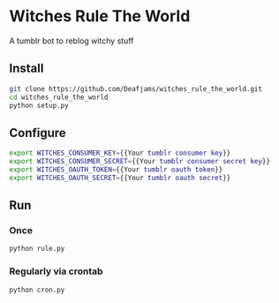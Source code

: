 # Witches Rule The World

A tumblr bot to reblog witchy stuff

## Install
```bash
git clone https://github.com/Deafjams/witches_rule_the_world.git
cd witches_rule_the_world
python setup.py
```

## Configure
```bash
export WITCHES_CONSUMER_KEY={{Your tumblr consumer key}}
export WITCHES_CONSUMER_SECRET={{Your tumblr consumer secret key}}
export WITCHES_OAUTH_TOKEN={{Your tumblr oauth token}}
export WITCHES_OAUTH_SECRET={{Your tumblr oauth secret}}
```

## Run
### Once
```bash
python rule.py
```

### Regularly via crontab
```bash
python cron.py
```
